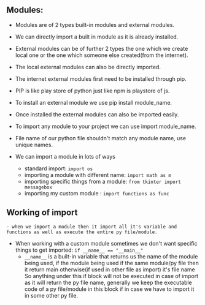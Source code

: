 ## Modules:

- Modules are of 2 types built-in modules and external modules.
- We can directly import a built in module as it is already installed.
- External modules can be of further 2 types the one which we create local one or the one which someone else created(from the internet).
- The local external modules can also be directly imported.
- The internet external modules first need to be installed through pip.
- PIP is like play store of python just like npm is playstore of js.
- To install an external module we use pip install module_name.
- Once installed the external modules can also be imported easily.
- To import any module to your project we can use import module_name.
- File name of our python file shouldn't match any module name, use unique names.

- We can import a module in lots of ways
  - standard import: `import os`
  - importing a module with different name: `import math as m`
  - importing specific things from a module: `from tkinter import messagebox`
  - importing my custom module : `import functions as func`

## Working of import

    - when we import a module then it import all it's variable and functions as well as execute the entire py file/module.

- When working with a custom module sometimes we don't want specific things to get imported:
  `if __name__ == "__main__"`
  - `__name__` is a built-in variable that returns us the name of the module being used, if the module being used if the same module/py file then it return main otherwise(if used in other file as import) it's file name
    So anything under this if block will not be executed in case of import as it will return the py file name, generally we keep the executable code of a py file/module in this block if in case we have to import it in some other py file.
